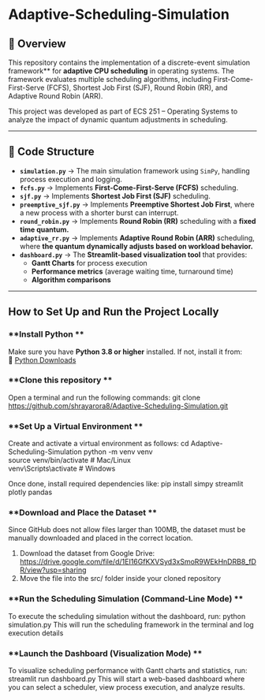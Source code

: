 # Adaptive-Scheduling-Simulation

## 📌 Overview
This repository contains the implementation of a discrete-event simulation framework** for **adaptive CPU scheduling** in operating systems. The framework evaluates multiple scheduling algorithms, including First-Come-First-Serve (FCFS), Shortest Job First (SJF), Round Robin (RR), and Adaptive Round Robin (ARR). 

This project was developed as part of ECS 251 – Operating Systems to analyze the impact of dynamic quantum adjustments in scheduling.  

---

## 📂 Code Structure

- **`simulation.py`** → The main simulation framework using `SimPy`, handling process execution and logging.  
- **`fcfs.py`** → Implements **First-Come-First-Serve (FCFS)** scheduling.  
- **`sjf.py`** → Implements **Shortest Job First (SJF)** scheduling.  
- **`preemptive_sjf.py`** → Implements **Preemptive Shortest Job First**, where a new process with a shorter burst can interrupt.  
- **`round_robin.py`** → Implements **Round Robin (RR)** scheduling with a **fixed time quantum.**  
- **`adaptive_rr.py`** → Implements **Adaptive Round Robin (ARR)** scheduling, where **the quantum dynamically adjusts based on workload behavior.**  
- **`dashboard.py`** → The **Streamlit-based visualization tool** that provides:  
  - **Gantt Charts** for process execution  
  - **Performance metrics** (average waiting time, turnaround time)  
  - **Algorithm comparisons**  

---

## How to Set Up and Run the Project Locally

### **Install Python **
Make sure you have **Python 3.8 or higher** installed. If not, install it from:  
🔗 [Python Downloads](https://www.python.org/downloads/)  

### **Clone this repository **
Open a terminal and run the following commands: git clone https://github.com/shrayarora8/Adaptive-Scheduling-Simulation.git

### **Set Up a Virtual Environment **
Create and activate a virtual environment as follows:
cd Adaptive-Scheduling-Simulation
python -m venv venv  
source venv/bin/activate  # Mac/Linux  
venv\Scripts\activate  # Windows

Once done, install required dependencies like:
pip install simpy streamlit plotly pandas

### **Download and Place the Dataset **
Since GitHub does not allow files larger than 100MB, the dataset must be manually downloaded and placed in the correct location.
1. Download the dataset from Google Drive: https://drive.google.com/file/d/1EI16GfKXVSyd3xSmoR9WEkHnDRB8_fDR/view?usp=sharing
2. Move the file into the src/ folder inside your cloned repository

### **Run the Scheduling Simulation (Command-Line Mode) **
To execute the scheduling simulation without the dashboard, run: python simulation.py
This will run the scheduling framework in the terminal and log execution details

### **Launch the Dashboard (Visualization Mode) **
To visualize scheduling performance with Gantt charts and statistics, run: streamlit run dashboard.py
This will start a web-based dashboard where you can select a scheduler, view process execution, and analyze results.


